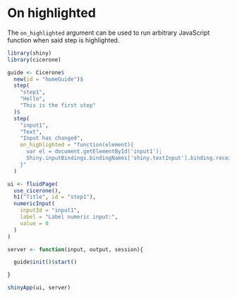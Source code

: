 # On highlighted

The `on_highlighted` argument can be used to run arbitrary JavaScript function when said step is highlighted.

```r
library(shiny)
library(cicerone)

guide <- Cicerone$
  new(id = "homeGuide")$
  step(
    "step1",
    "Hello",
    "This is the first step"
  )$
  step(
    "input1",
    "Text",
    "Input has changed",
    on_highlighted = "function(element){
      var el = document.getElementById('input1');
      Shiny.inputBindings.bindingNames['shiny.textInput'].binding.receiveMessage(el, {value: 20})
    }"
  )

ui <- fluidPage(
  use_cicerone(),
  h1("Title", id = "step1"),
  numericInput(
    inputId = "input1", 
    label = "Label numeric input:", 
    value = 0
  )
)

server <- function(input, output, session){

  guide$init()$start()

}

shinyApp(ui, server)
```
